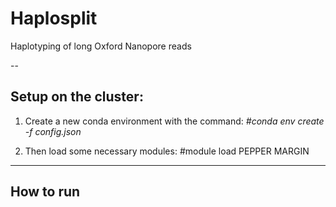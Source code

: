 # Haplosplit
Haplotyping of long Oxford Nanopore reads

--
## Setup on the cluster:

1. Create a new conda environment with the command:  *#conda env create -f config.json*
  
2. Then load some necessary modules:  #module load PEPPER MARGIN

---
## How to run




